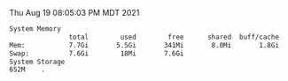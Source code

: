 Thu Aug 19 08:05:03 PM MDT 2021
```bash
System Memory
               total        used        free      shared  buff/cache   available
Mem:           7.7Gi       5.5Gi       341Mi       8.0Mi       1.8Gi       1.9Gi
Swap:          7.6Gi        18Mi       7.6Gi
System Storage
652M	.
```
```bash
